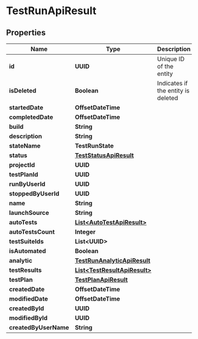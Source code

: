

# TestRunApiResult


## Properties

| Name | Type | Description | Notes |
|------------ | ------------- | ------------- | -------------|
|**id** | **UUID** | Unique ID of the entity |  |
|**isDeleted** | **Boolean** | Indicates if the entity is deleted |  |
|**startedDate** | **OffsetDateTime** |  |  [optional] |
|**completedDate** | **OffsetDateTime** |  |  [optional] |
|**build** | **String** |  |  |
|**description** | **String** |  |  [optional] |
|**stateName** | **TestRunState** |  |  |
|**status** | [**TestStatusApiResult**](TestStatusApiResult.md) |  |  |
|**projectId** | **UUID** |  |  |
|**testPlanId** | **UUID** |  |  [optional] |
|**runByUserId** | **UUID** |  |  [optional] |
|**stoppedByUserId** | **UUID** |  |  [optional] |
|**name** | **String** |  |  [optional] |
|**launchSource** | **String** |  |  [optional] |
|**autoTests** | [**List&lt;AutoTestApiResult&gt;**](AutoTestApiResult.md) |  |  |
|**autoTestsCount** | **Integer** |  |  |
|**testSuiteIds** | **List&lt;UUID&gt;** |  |  |
|**isAutomated** | **Boolean** |  |  |
|**analytic** | [**TestRunAnalyticApiResult**](TestRunAnalyticApiResult.md) |  |  |
|**testResults** | [**List&lt;TestResultApiResult&gt;**](TestResultApiResult.md) |  |  |
|**testPlan** | [**TestPlanApiResult**](TestPlanApiResult.md) |  |  [optional] |
|**createdDate** | **OffsetDateTime** |  |  |
|**modifiedDate** | **OffsetDateTime** |  |  [optional] |
|**createdById** | **UUID** |  |  |
|**modifiedById** | **UUID** |  |  [optional] |
|**createdByUserName** | **String** |  |  [optional] |




